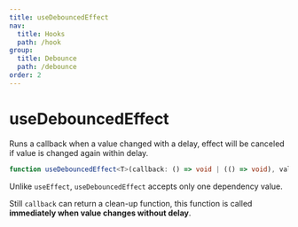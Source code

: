 ```yaml
---
title: useDebouncedEffect
nav:
  title: Hooks
  path: /hook
group:
  title: Debounce
  path: /debounce
order: 2
---
```


# useDebouncedEffect

Runs a callback when a value changed with a delay, effect will be canceled if value is changed again within delay.

```typescript
function useDebouncedEffect<T>(callback: () => void | (() => void), value: T, wait: number): void
```

Unlike `useEffect`, `useDebouncedEffect` accepts only one dependency value.

Still `callback` can return a clean-up function, this function is called **immediately when value changes without delay**.

<code src="./demo/useDebouncedEffect.tsx">